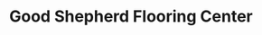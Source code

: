 ---
title: "Good Shepherd Flooring Center"
url: /grand-junction/good-shepherd-flooring-center/
shop: flooring
---